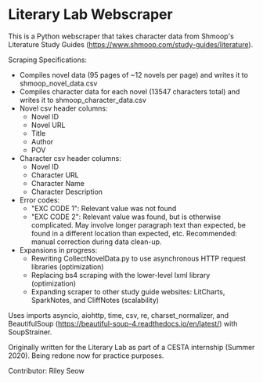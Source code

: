 
# Literary Lab Webscraper

This is a Python webscraper that takes character data from Shmoop's Literature Study Guides (https://www.shmoop.com/study-guides/literature). 

Scraping Specifications: 
- Compiles novel data (95 pages of ~12 novels per page) and writes it to shmoop_novel_data.csv
- Compiles character data for each novel (13547 characters total) and writes it to shmoop_character_data.csv
- Novel csv header columns: 
    - Novel ID
    - Novel URL
    - Title
    - Author
    - POV
- Character csv header columns:
    - Novel ID
    - Character URL
    - Character Name
    - Character Description
- Error codes:
    - "EXC CODE 1": Relevant value was not found
    - "EXC CODE 2": Relevant value was found, but is otherwise complicated. May involve longer paragraph text than expected, be found in a different location than expected, etc. Recommended: manual correction during data clean-up.
- Expansions in progress:
    - Rewriting CollectNovelData.py to use asynchronous HTTP request libraries (optimization)
    - Replacing bs4 scraping with the lower-level lxml library (optimization)
    - Expanding scraper to other study guide websites: LitCharts, SparkNotes, and CliffNotes (scalability)

Uses imports asyncio, aiohttp, time, csv, re, charset_normalizer, and BeautifulSoup (https://beautiful-soup-4.readthedocs.io/en/latest/) with SoupStrainer.

Originally written for the Literary Lab as part of a CESTA internship (Summer 2020). Being redone now for practice purposes.

Contributor: Riley Seow
